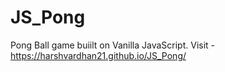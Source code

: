 # JS_Pong

Pong Ball game buiilt on Vanilla JavaScript.
Visit - https://harshvardhan21.github.io/JS_Pong/
